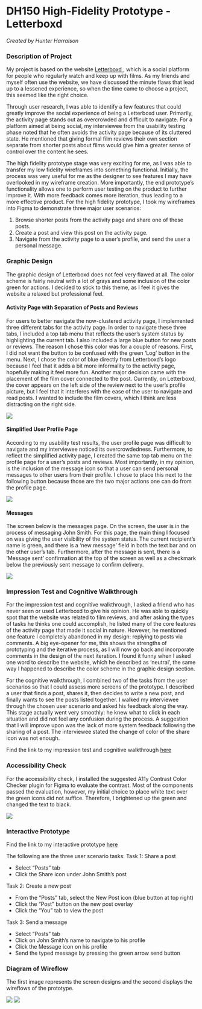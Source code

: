 # DH150 High-Fidelity Prototype - Letterboxd
*Created by Hunter Harralson*

### Description of Project
My project is based on the website <a href="http://letterboxd.com" target="_blank"> Letterboxd </a>, which is a social platform for people who regularly watch and keep up with films. As my friends and myself often use the website, we have discussed the minute flaws that lead up to a lessened experience, so when the time came to choose a project, this seemed like the right choice.

Through user research, I was able to identify a few features that could greatly improve the social experience of being a Letterboxd user. Primarily, the activity page stands out as overcrowded and difficult to navigate. For a platform aimed at being social, my interviewee from the usability testing phase noted that he often avoids the activity page because of its cluttered state. He mentioned that giving formal film reviews their own section separate from shorter posts about films would give him a greater sense of control over the content he sees. 

The high fidelity prototype stage was very exciting for me, as I was able to transfer my low fidelity wireframes into something functional. Initially, the process was very useful for me as the designer to see features I may have overlooked in my wireframe creation. More importantly, the end prototype’s functionality allows one to perform user testing on the product to further improve it. With more feedback comes more iteration, thus leading to a more effective product. For the high fidelity prototype, I took my wireframes into Figma to demonstrate three major user scenarios: 

1. Browse shorter posts from the activity page and share one of these posts.
2. Create a post and view this post on the activity page.
3. Navigate from the activity page to a user’s profile, and send the user a personal message.

### Graphic Design
The graphic design of Letterboxd does not feel very flawed at all. The color scheme is fairly neutral with a lot of grays and some inclusion of the color green for actions. I decided to stick to this theme, as I feel it gives the website a relaxed but professional feel. 

#### Activity Page with Separation of Posts and Reviews
For users to better navigate the now-clustered activity page, I implemented three different tabs for the activity page. In order to navigate these three tabs, I included a top tab menu that reflects the user’s system status by highlighting the current tab. I also included a large blue button for new posts or reviews. The reason I chose this color was for a couple of reasons. First, I did not want the button to be confused with the green ‘Log’ button in the menu. Next, I chose the color of blue directly from Letterboxd’s logo because I feel that it adds a bit more informality to the activity page, hopefully making it feel more fun. Another major decision came with the placement of the film cover connected to the post. Currently, on Letterboxd, the cover appears on the left side of the review next to the user’s profile picture, but I feel that it interferes with the ease of the user to navigate and read posts. I wanted to include the film covers, which I think are less distracting on the right side. 

<img src="./posts.png">

#### Simplified User Profile Page
According to my usability test results, the user profile page was difficult to navigate and my interviewee noticed its overcrowdedness. Furthermore, to reflect the simplified activity page, I created the same top tab menu on the profile page for a user’s posts and reviews. Most importantly, in my opinion, is the inclusion of the message icon so that a user can send personal messages to other users from their profile. I chose to place this next to the following button because those are the two major actions one can do from the profile page.

<img src="./profile.png">

#### Messages
The screen below is the messages page. On the screen, the user is in the process of messaging John Smith. For this page, the main thing I focused on was giving the user visibility of the system status. The current recipient’s name is green, and there is a ‘new message’ field in both the text bar and on the other user’s tab. Furthermore, after the message is sent, there is a ‘Message sent’ confirmation at the top of the screen as well as a checkmark below the previously sent message to confirm delivery.

<img src="./messages.png">

### Impression Test and Cognitive Walkthrough
For the impression test and cognitive walkthrough, I asked a friend who has never seen or used Letterboxd to give his opinion. He was able to quickly spot that the website was related to film reviews, and after asking the types of tasks he thinks one could accomplish, he listed many of the core features of the activity page that made it social in nature. However, he mentioned one feature I completely abandoned in my design: replying to posts via comments. A big eye-opener for me, this shows the strengths of prototyping and the iterative process, as I will now go back and incorporate comments in the design of the next iteration. I found it funny when I asked one word to describe the website, which he described as ‘neutral’, the same way I happened to describe the color scheme in the graphic design section. 

For the cognitive walkthrough, I combined two of the tasks from the user scenarios so that I could assess more screens of the prototype. I described a user that finds a post, shares it, then decides to write a new post, and finally wants to see the posts listed together. I walked my interviewee through the chosen user scenario and asked his feedback along the way. This stage actually went very smoothly: he knew what to click in each situation and did not feel any confusion during the process. A suggestion that I will improve upon was the lack of more system feedback following the sharing of a post. The interviewee stated the change of color of the share icon was not enough. 

Find the link to my impression test and cognitive walkthrough <a href="https://docs.google.com/document/d/1S35tT5ZqR4UH7rlNTG6SOp_O1HYde7dLgaHGTGQCPSo/edit?usp=sharing" target="_blank"> here </a>

### Accessibility Check
For the accessibility check, I installed the suggested A11y Contrast Color Checker plugin for Figma to evaluate the contrast. Most of the components passed the evaluation, however, my initial choice to place white text over the green icons did not suffice. Therefore, I brightened up the green and changed the text to black. 

<img src="./accessibility_check.png">

### Interactive Prototype
Find the link to my interactive prototype <a href="https://www.figma.com/proto/zEzM2ZRwq5pqiNeEJTn8V5/Letterboxd-Prototype?node-id=42%3A8&viewport=-3524%2C231%2C1.126181960105896&scaling=min-zoom" target="_blank"> here </a>

The following are the three user scenario tasks:
Task 1: Share a post
* Select “Posts” tab
* Click the Share icon under John Smith’s post

Task 2: Create a new post
* From the “Posts” tab, select the New Post icon (blue button at top right)
* Click the “Post” button on the new post overlay
* Click the “You” tab to view the post

Task 3: Send a message
* Select “Posts” tab
* Click on John Smith’s name to navigate to his profile
* Click the Message icon on his profile
* Send the typed message by pressing the green arrow send button

### Diagram of Wireflow
The first image represents the screen designs and the second displays the wireflows of the prototype. 

<img src="./screens.png">
<img src="./wireflow.png">
